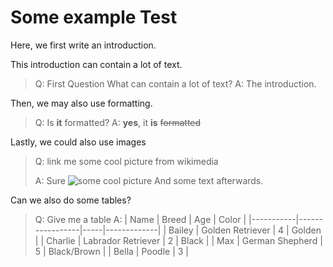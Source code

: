 # Some example Test

Here, we first write an introduction.

This introduction can contain a lot of text.

> Q: First Question
> What can contain a lot of text?
> A: The introduction.

Then, we may also use formatting.

> Q: Is **it** formatted?
> A: __yes__, it **is** ~~formatted~~

Lastly, we could also use images

> Q: link me some cool picture from wikimedia
>
> A: Sure
> ![some cool picture](https://upload.wikimedia.org/wikipedia/commons/d/d5/Greenland_467_%2835130903436%29_%28cropped%29.jpg)
> And some text afterwards.

Can we also do some tables?

> Q: Give me a table
> A: 
>| Name      | Breed            | Age | Color       |
>|-----------|-----------------|-----|-------------|
>| Bailey    | Golden Retriever | 4   | Golden      |
>| Charlie   | Labrador Retriever | 2 | Black       |
>| Max       | German Shepherd | 5   | Black/Brown |
>| Bella     | Poodle          | 3 |
